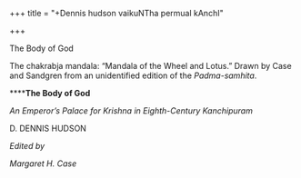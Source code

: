 +++
title = "+Dennis hudson vaikuNTha permual kAnchI"

+++

The Body of God





The chakrabja mandala: “Mandala of the Wheel and Lotus.” Drawn by Case and Sandgren from an unidentified edition of the *Padma-samhita*.





******The Body of God**

*An Emperor’s Palace for Krishna in Eighth-Century Kanchipuram*



D. DENNIS HUDSON

*Edited by*

*Margaret H. Case*





